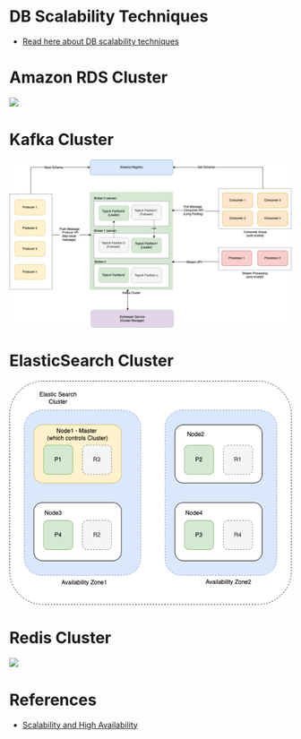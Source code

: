 # DB Scalability Techniques
- [Read here about DB scalability techniques](../../4_Scalability/Readme.md)

# Amazon RDS Cluster

![](https://github.com/Anshul619/AWS-Services/tree/main/1_Databases/AmazonRDS/assets/Multi-AZ/RDS-Multi-AZ-Replica.drawio.png)

# Kafka Cluster

![](../../2_MessageBrokersEDA/Kafka/assets/Kafka-Architecture.drawio.png)

# ElasticSearch Cluster

![](../9_Search-Databases/ElasticSearch/Cluster.png)

# Redis Cluster

![](https://github.com/Anshul619/AWS-Services/tree/main/1_Databases/AmazonElasticCache/assets/ElasticCache-Multi-AZ.drawio.png)

# References
- [Scalability and High Availability](https://dzone.com/refcardz/scalability)